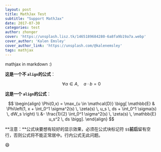 ```yaml
---
layout: post
title: MathJax Test
subtitle: "Support MathJax"
date: 2017-07-30
categories: test
author: zhonger
cover: 'https://unsplash.lisz.tk/1465189684280-6a8fa9b19a7a.webp'
cover_author: 'Kalen Emsley'
cover_author_link: 'https://unsplash.com/@kalenemsley'
tags: mathjax
---
```

mathjax in markdown :)

**这是一个不 `align`的公式**：

$$
\forall \alpha \in A, \quad a \cdot b = 0
$$

**这是一个 `align`的公式**：

$$
\begin{align}
    \Phi(0,x) = \max_{u \in \mathcal{D}} \bigg[
        \mathbb{E} & \Phi\left(1,
        x + \int_0^1 \sigma^2(s) \, \zeta(s) \, u_s \, ds
        + \int_0^1 \sigma(s) \, dW_s
    \right) \\
        &- \frac{1}{2} \int_0^1 \sigma^2(s) \, \zeta(s) \,
        \mathbb{E} u_s^2  \, ds
    \bigg].
\end{align}
$$

**注意：**公式块要想有较好的显示效果，必须在公式块标记符 `$$`**前后**留有空行，否则公式将不能正常居中。行内公式无此问题。


😄
